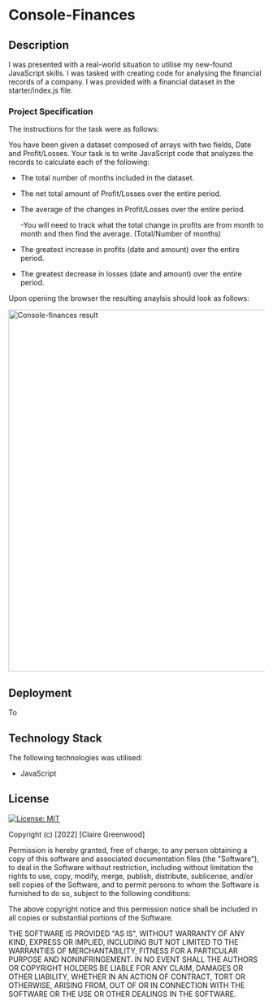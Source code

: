# Console-Finances

## Description

I was presented with a real-world situation to utilise my new-found JavaScript skills. I was tasked with creating code for analysing the financial records of a company. I was provided with a financial dataset in the starter/index.js file.

### Project Specification

The instructions for the task were as follows:

You have been given a dataset composed of arrays with two fields, Date and Profit/Losses. Your task is to write JavaScript code that analyzes the records to calculate each of the following:

  - The total number of months included in the dataset.

  - The net total amount of Profit/Losses over the entire period.

  - The average of the changes in Profit/Losses over the entire period.

      -You will need to track what the total change in profits are from month to month and then find the average.
       (Total/Number of months)

  - The greatest increase in profits (date and amount) over the entire period.

  - The greatest decrease in losses (date and amount) over the entire period.

Upon opening the browser the resulting anaylsis should look as follows:

<img width="712" alt="Console-finances result" src="https://user-images.githubusercontent.com/118351853/211301913-84c5e623-b596-4de2-b0e8-0b433076143f.png">

## Deployment

To 

## Technology Stack
The following technologies was utilised:

- JavaScript

## License

[![License: MIT](https://img.shields.io/badge/License-MIT-yellow.svg)](https://opensource.org/licenses/MIT)

Copyright (c) [2022] [Claire Greenwood]

Permission is hereby granted, free of charge, to any person obtaining a copy of this software and associated documentation files (the "Software"), to deal in the Software without restriction, including without limitation the rights to use, copy, modify, merge, publish, distribute, sublicense, and/or sell copies of the Software, and to permit persons to whom the Software is furnished to do so, subject to the following conditions:

The above copyright notice and this permission notice shall be included in all copies or substantial portions of the Software.

THE SOFTWARE IS PROVIDED "AS IS", WITHOUT WARRANTY OF ANY KIND, EXPRESS OR IMPLIED, INCLUDING BUT NOT LIMITED TO THE WARRANTIES OF MERCHANTABILITY, FITNESS FOR A PARTICULAR PURPOSE AND NONINFRINGEMENT. IN NO EVENT SHALL THE AUTHORS OR COPYRIGHT HOLDERS BE LIABLE FOR ANY CLAIM, DAMAGES OR OTHER LIABILITY, WHETHER IN AN ACTION OF CONTRACT, TORT OR OTHERWISE, ARISING FROM, OUT OF OR IN CONNECTION WITH THE SOFTWARE OR THE USE OR OTHER DEALINGS IN THE SOFTWARE.
